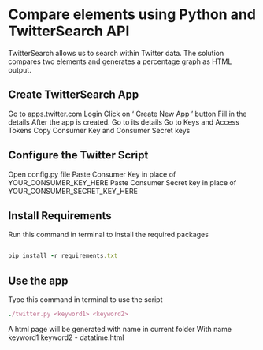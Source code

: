 # Compare elements using Python and TwitterSearch API
TwitterSearch allows us to search within Twitter data. The solution compares two elements and generates a percentage graph as HTML output.
 
## Create TwitterSearch App ##
Go to apps.twitter.com
Login
Click on ‘ Create New App ’ button
Fill in the details
After the app is created. Go to its details
Go to Keys and Access Tokens
Copy Consumer Key and Consumer Secret keys
## Configure the Twitter Script ##
Open config.py file
Paste Consumer Key in place of YOUR_CONSUMER_KEY_HERE
Paste Consumer Secret key in place of YOUR_CONSUMER_SECRET_KEY_HERE
## Install Requirements ##
Run this command in terminal to install the required packages
```ruby

pip install -r requirements.txt
```

## Use the app ##

Type this command in terminal to use the script
```ruby
./twitter.py <keyword1> <keyword2>
```

A html page will be generated with name in current folder
With name keyword1 keyword2 - datatime.html
 


